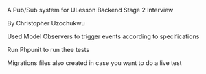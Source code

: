 A Pub/Sub system for ULesson Backend Stage 2 Interview

By Christopher Uzochukwu

Used Model Observers to trigger events according to specifications

Run Phpunit to run thee tests

Migrations files also created in case you want to do a live test
